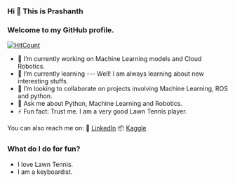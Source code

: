 ### Hi 👋 This is Prashanth
### Welcome to my GitHub profile.

[![HitCount](http://hits.dwyl.com/PrashanthPrince/PrashanthPrince.svg)](http://hits.dwyl.com/PrashanthPrince/PrashanthPrince)

- 🔭 I’m currently working on Machine Learning models and Cloud Robotics.
- 🌱 I’m currently learning --- Well! I am always learning about new interesting stuffs. 
- 👯 I’m looking to collaborate on projects involving Machine Learning, ROS and python.
- 💬 Ask me about Python, Machine Learning and Robotics.
- ⚡ Fun fact: Trust me. I am a very good Lawn Tennis player.

You can also reach me on:
👔 [LinkedIn][linkedin]
📦 [Kaggle][kaggle]

[linkedin]: https://www.linkedin.com/in/prashanth-prince/
[kaggle]: https://www.kaggle.com/prashanthprince/notebooks

### What do I do for fun?
- I love Lawn Tennis.
- I am a keyboardist.
